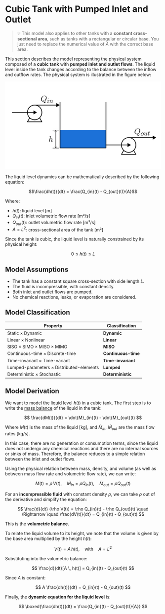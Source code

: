 # Cubic Tank with Pumped Inlet and Outlet

> 💡 This model also applies to other tanks with a **constant cross-sectional area**, such as tanks with a rectangular or circular base.
> You just need to replace the numerical value of $A$ with the correct base area.

This section describes the model representing the physical system composed of a **cubic tank** with **pumped inlet and outlet flows**.
The liquid level inside the tank changes according to the balance between the inflow and outflow rates.
The physical system is illustrated in the figure below:

<p align="center">
  <img src="diagram.svg" alt="Modelted Tank Diagram"/>
</p>

The liquid level dynamics can be mathematically described by the following equation:

$$\frac{dh(t)}{dt} = \frac{Q_{in}(t) - Q_{out}(t)}{A}$$

Where:

- $h(t)$: liquid level [m]
- $Q_{in}(t)$: inlet volumetric flow rate [m³/s]
- $Q_{out}(t)$: outlet volumetric flow rate [m³/s]
- $A = L^2$: cross-sectional area of the tank [m²]

Since the tank is cubic, the liquid level is naturally constrained by its physical height:

$$
0 \le h(t) \le L
$$

## Model Assumptions

- The tank has a constant square cross-section with side length $L$.
- The fluid is incompressible, with constant density.
- Both inlet and outlet flows are pumped.
- No chemical reactions, leaks, or evaporation are considered.

## Model Classification

| Property                                 | Classification      |
| ---------------------------------------- | ------------------- |
| Static × Dynamic                         | **Dynamic**         |
| Linear × Nonlinear                       | **Linear**          |
| SISO × SIMO × MISO × MIMO                | **MISO**            |
| Continuous-time × Discrete-time          | **Continuous-time** |
| Time-invariant × Time-variant            | **Time-invariant**  |
| Lumped-parameters × Distributed-elements | **Lumped**          |
| Deterministic × Stochastic               | **Deterministic**   |

## Model Derivation

We want to model the liquid level $h(t)$ in a cubic tank.
The first step is to write the [mass balance](/docs/mass-balance.md) of the liquid in the tank:

$$
\frac{dM(t)}{dt} = \dot{M}_{in}(t) - \dot{M}_{out}(t)
$$

Where $M(t)$ is the mass of the liquid [kg], and $`\dot{M}_{in}`$, $`\dot{M}_{out}`$ are the mass flow rates [kg/s].

In this case, there are no generation or consumption terms, since the liquid does not undergo any chemical reactions and there are no internal sources or sinks of mass.
Therefore, the balance reduces to a simple relation between the inlet and outlet flows.

Using the physical relation between mass, density, and volume (as well as between mass flow rate and volumetric flow rate), we can write:

$$
M(t) = \rho \, V(t), \quad \dot{M}_{in} = \rho Q_{in}(t), \quad \dot{M}_{out} = \rho Q_{out}(t)
$$

For an **incompressible fluid** with constant density $\rho$, we can take $\rho$ out of the derivative and simplify the equation:

$$
\frac{d}{dt} (\rho V(t)) = \rho Q_{in}(t) - \rho Q_{out}(t) \quad \Rightarrow \quad \frac{dV(t)}{dt} = Q_{in}(t) - Q_{out}(t)
$$

This is the **volumetric balance**.

To relate the liquid volume to its height, we note that the volume is given by the base area multiplied by the height $h(t)$:

$$
V(t) = A \, h(t), \quad \text{with} \quad A = L^2
$$

Substituting into the volumetric balance:

$$
\frac{d}{dt}[A \, h(t)] = Q_{in}(t) - Q_{out}(t)
$$

Since $A$ is constant:

$$
A \frac{dh(t)}{dt} = Q_{in}(t) - Q_{out}(t)
$$

Finally, the **dynamic equation for the liquid level** is:

$$
\boxed{\frac{dh(t)}{dt} = \frac{Q_{in}(t) - Q_{out}(t)}{A}}
$$

